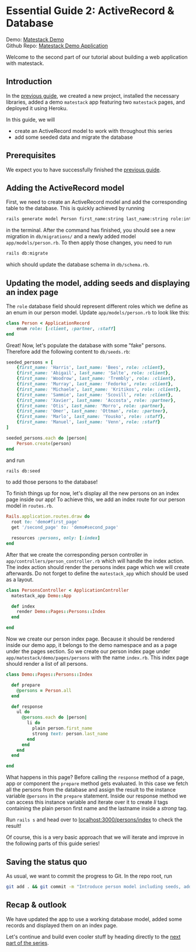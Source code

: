 # Essential Guide 2: ActiveRecord & Database

Demo: [Matestack Demo](https://demo.matestack.io)  
 Github Repo: [Matestack Demo Application](https://github.com/matestack/matestack-demo-application)

Welcome to the second part of our tutorial about building a web application with matestack.

## Introduction

In the [previous guide](01_setup.md), we created a new project, installed the necessary libraries, added a demo `matestack` app featuring two `matestack` pages, and deployed it using Heroku.

In this guide, we will

* create an ActiveRecord model to work with throughout this series
* add some seeded data and migrate the database

## Prerequisites

We expect you to have successfully finished the [previous guide](01_setup.md).

## Adding the ActiveRecord model

First, we need to create an ActiveRecord model and add the corresponding table to the database. This is quickly achieved by running

```bash
rails generate model Person first_name:string last_name:string role:integer
```

in the terminal. After the command has finished, you should see a new migration in `db/migrations/` and a newly added model `app/models/person.rb`. To then apply those changes, you need to run

```bash
rails db:migrate
```

which should update the database schema in `db/schema.rb`.

## Updating the model, adding seeds and displaying an index page

The `role` database field should represent different roles which we define as an enum in our person model. Update `app/models/person.rb` to look like this:

```ruby
class Person < ApplicationRecord
    enum role: [:client, :partner, :staff]
end
```

Great! Now, let's populate the database with some "fake" persons. Therefore add the following content to `db/seeds.rb`:

```ruby
seeded_persons = [
    {first_name: 'Harris', last_name: 'Bees', role: :client},
    {first_name: 'Abigail', last_name: 'Salte', role: :client},
    {first_name: 'Woodrow', last_name: 'Trembly', role: :client},
    {first_name: 'Murray', last_name: 'Fedorko', role: :client},
    {first_name: 'Michaele', last_name: 'Kritikos', role: :client},
    {first_name: 'Sammie', last_name: 'Scovill', role: :client},
    {first_name: 'Xavier', last_name: 'Accosta', role: :partner},
    {first_name: 'Otis', last_name: 'Morro', role: :partner},
    {first_name: 'Omer', last_name: 'Ottman', role: :partner},
    {first_name: 'Marlo', last_name: 'Yousko', role: :staff},
    {first_name: 'Manuel', last_name: 'Venn', role: :staff}
]

seeded_persons.each do |person|
    Person.create(person)
end
```

and run

```bash
rails db:seed
```

to add those persons to the database!

To finish things up for now, let's display all the new persons on an index page inside our app! To achieve this, we add an index route for our person model in `routes.rb`.

```ruby
Rails.application.routes.draw do
  root to: 'demo#first_page'
  get '/second_page' to: 'demo#second_page'

  resources :persons, only: [:index]
end
```

After that we create the corresponding person controller in `app/controllers/person_controller.rb` which will handle the index action. The index action should render the persons index page which we will create afterwards. Do not forget to define the `matestack_app` which should be used as a layout.

```ruby
class PersonsController < ApplicationController
  matestack_app Demo::App

  def index
    render Demo::Pages::Persons::Index
  end

end
```

Now we create our person index page. Because it should be rendered inside our demo app, it belongs to the demo namespace and as a page under the pages section. So we create our person index page under `app/matestack/demo/pages/persons` with the name `index.rb`. This index page should render a list of all persons.

```ruby
class Demo::Pages::Persons::Index

  def prepare
    @persons = Person.all
  end

  def response
    ul do
      @persons.each do |person|
        li do
          plain person.first_name
          strong text: person.last_name
        end
      end
    end
  end

end
```

What happens in this page? Before calling the `response` method of a page, app or component the `prepare` method gets evaluated. In this case we fetch all the persons from the database and assign the result to the instance variable `@persons` in the `prepare` statement. Inside our response method we can access this instance variable and iterate over it to create _li_ tags containing the plain person first name and the lastname inside a _strong_ tag.

Run `rails s` and head over to [localhost:3000/persons/index](http://localhost:3000/persons/index) to check the result!

Of course, this is a very basic approach that we will iterate and improve in the following parts of this guide series!

## Saving the status quo

As usual, we want to commit the progress to Git. In the repo root, run

```bash
git add . && git commit -m "Introduce person model including seeds, add it to matestack/demo/app.rb"
```

## Recap & outlook

We have updated the app to use a working database model, added some records and displayed them on an index page.

Let's continue and build even cooler stuff by heading directly to the [next part of the series](https://github.com/matestack/matestack-ui-core/tree/829eb2f5a7483ef4b78450a5429589ec8f8123e8/docs/reactive_apps/1000-tutorial/03_index_show.md).

